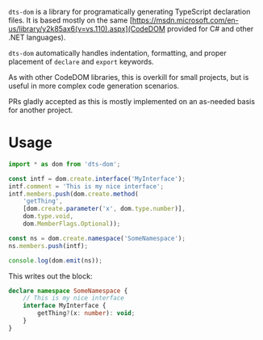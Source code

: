 `dts-dom` is a library for programatically generating TypeScript declaration files.
It is based mostly on the same [https://msdn.microsoft.com/en-us/library/y2k85ax6(v=vs.110).aspx](CodeDOM provided for C# and other .NET languages).

`dts-dom` automatically handles indentation, formatting, and proper placement of `declare` and `export` keywords.

As with other CodeDOM libraries, this is overkill for small projects, but is useful in more complex code generation scenarios.

PRs gladly accepted as this is mostly implemented on an as-needed basis for another project. 

# Usage

```ts
import * as dom from 'dts-dom';

const intf = dom.create.interface('MyInterface');
intf.comment = 'This is my nice interface';
intf.members.push(dom.create.method(
    'getThing',
    [dom.create.parameter('x', dom.type.number)],
    dom.type.void,
    dom.MemberFlags.Optional));

const ns = dom.create.namespace('SomeNamespace');
ns.members.push(intf);

console.log(dom.emit(ns));
```
This writes out the block:
```ts
declare namespace SomeNamespace {
    // This is my nice interface
    interface MyInterface {
        getThing?(x: number): void;
    }
}
```